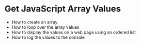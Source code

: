 # Get JavaScript Array Values

- How to create an array
- How to loop over the array values
- How to display the values on a web page using an ordered list
- How to log the values to the console